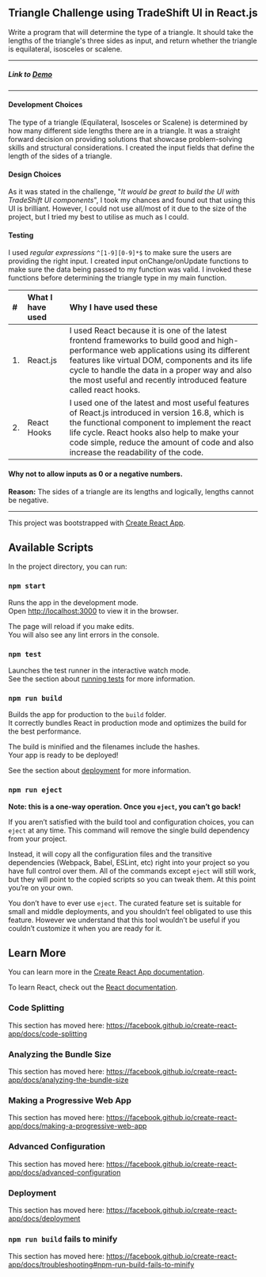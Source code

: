 ## Triangle Challenge using TradeShift UI in React.js
Write a program that will determine the type of a triangle. It should take the lengths of the triangle's three sides as input, and return whether the triangle is equilateral, isosceles or scalene.

----------

##### Link to [Demo](https://ts.sajalsinha.co/)

----------

#### Development Choices
The type of a triangle (Equilateral, Isosceles or Scalene) is determined by how many different side lengths there are in a triangle. It was a straight forward decision on providing solutions that showcase problem-solving skills and structural considerations. I created the input fields that define the length of the sides of a triangle.

#### Design Choices
As it was stated in the challenge, "_It would be great to build the UI with TradeShift UI components_", I took my chances and found out that using this UI is brilliant. However, I could not use all/most of it due to the size of the project, but I tried my best to utilise as much as I could.

#### Testing
I used _regular expressions_ `^[1-9][0-9]*$` to make sure the users are providing the right input. I created input onChange/onUpdate functions to make sure the data being passed to my function was valid. I invoked these functions before determining the triangle type in my main function.

| #    | What I have used     |  Why I have used these                                      |
| :--- | :---                 | :---                                                        |
| 1.   | React.js             |  I used React because it is one of the latest frontend frameworks to build good and high-performance web applications using its different features like virtual DOM, components and its life cycle to handle the data in a proper way and also the most useful and recently introduced feature called react hooks. |
| 2.   | React Hooks          |  I used one of the latest and most useful features of React.js introduced in version 16.8, which is the functional component to implement the react life cycle. React hooks also help to make your code simple, reduce the amount of code and also increase the readability of the code. |

#### Why not to allow inputs as 0 or a negative numbers.

**Reason:** The sides of a triangle are its lengths and logically, lengths cannot be negative.

----------

This project was bootstrapped with [Create React App](https://github.com/facebook/create-react-app).

## Available Scripts

In the project directory, you can run:

### `npm start`

Runs the app in the development mode.<br>
Open [http://localhost:3000](http://localhost:3000) to view it in the browser.

The page will reload if you make edits.<br>
You will also see any lint errors in the console.

### `npm test`

Launches the test runner in the interactive watch mode.<br>
See the section about [running tests](https://facebook.github.io/create-react-app/docs/running-tests) for more information.

### `npm run build`

Builds the app for production to the `build` folder.<br>
It correctly bundles React in production mode and optimizes the build for the best performance.

The build is minified and the filenames include the hashes.<br>
Your app is ready to be deployed!

See the section about [deployment](https://facebook.github.io/create-react-app/docs/deployment) for more information.

### `npm run eject`

**Note: this is a one-way operation. Once you `eject`, you can’t go back!**

If you aren’t satisfied with the build tool and configuration choices, you can `eject` at any time. This command will remove the single build dependency from your project.

Instead, it will copy all the configuration files and the transitive dependencies (Webpack, Babel, ESLint, etc) right into your project so you have full control over them. All of the commands except `eject` will still work, but they will point to the copied scripts so you can tweak them. At this point you’re on your own.

You don’t have to ever use `eject`. The curated feature set is suitable for small and middle deployments, and you shouldn’t feel obligated to use this feature. However we understand that this tool wouldn’t be useful if you couldn’t customize it when you are ready for it.

## Learn More

You can learn more in the [Create React App documentation](https://facebook.github.io/create-react-app/docs/getting-started).

To learn React, check out the [React documentation](https://reactjs.org/).

### Code Splitting

This section has moved here: https://facebook.github.io/create-react-app/docs/code-splitting

### Analyzing the Bundle Size

This section has moved here: https://facebook.github.io/create-react-app/docs/analyzing-the-bundle-size

### Making a Progressive Web App

This section has moved here: https://facebook.github.io/create-react-app/docs/making-a-progressive-web-app

### Advanced Configuration

This section has moved here: https://facebook.github.io/create-react-app/docs/advanced-configuration

### Deployment

This section has moved here: https://facebook.github.io/create-react-app/docs/deployment

### `npm run build` fails to minify

This section has moved here: https://facebook.github.io/create-react-app/docs/troubleshooting#npm-run-build-fails-to-minify
